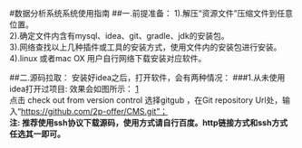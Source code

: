 #数据分析系统系统使用指南
##一.前提准备：
1).解压“资源文件”压缩文件到任意位置。  \
2).确定文件内含有mysql、idea、git、gradle、jdk的安装包。 \
3).网络查找以上几种插件或工具的安装方式，使用文件内的安装包进行安装。 \
4).linux 或者mac OX 用户自行网络下载安装对应软件。 

##二.源码拉取：
安装好idea之后，打开软件，会有两种情况：
###1.从未使用idea打开过项目:
效果会如图所示：
[1](https://img-blog.csdn.net/20180115161626420?watermark/2/text/aHR0cDovL2Jsb2cuY3Nkbi5uZXQvY2llbnZlbg==/font/5a6L5L2T/fontsize/400/fill/I0JBQkFCMA==/dissolve/70/gravity/SouthEast)  \
点击 check out from version control 选择gitgub  ，在Git repository Url处，输入“https://github.com/2p-offer/CMS.git”；  \
**注: 推荐使用ssh协议下载源码，使用方式请自行百度。http链接方式和ssh方式任选其一即可。**

